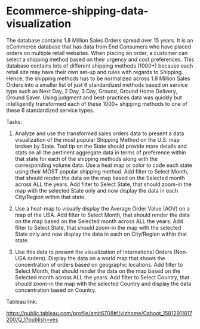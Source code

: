 # Ecommerce-shipping-data-visualization

The database contains 1.8 Million Sales Orders spread over 15 years. It is an eCommerce database that has data from End Consumers who have placed orders on multiple retail websites. When placing an order, a customer can select a shipping method based on their urgency and cost preferences. This database contains lots of different shipping methods (1000+) because each retail site may have their own set-up and rules with regards to Shipping. Hence, the shipping methods has to be normalized across 1.8 Million Sales Orders into a smaller list of just 6 standardized methods based on service type such as Next Day, 2 Day, 3 Day, Ground, Ground Home Delivery, Ground Saver. Using judgment and best-practices data was quickly but intelligently transformed each of these 1000+ shipping methods to one of these 6 standardized service types.

 
Tasks:

1. Analyze and use the transformed sales orders data to present a data visualization of the most popular Shipping Method on the U.S. map broken by State. Tool tip on the State should provide more details and stats on all the pertinent aggregate data in terms of preference within that state for each of the shipping methods along with the corresponding volume data. Use a heat map or color to code each state using their MOST popular shipping method. 
Add filter to Select Month, that should render the data on the map based on the Selected month across ALL the years.
Add filter to Select State, that should zoom-in the map with the selected State only and now display the data in each City/Region within that state.


2. Use a heat-map to visually display the Average Order Value (AOV) on a map of the USA.
Add filter to Select Month, that should render the data on the map based on the Selected month across ALL the years.
Add filter to Select State, that should zoom-in the map with the selected State only and now display the data in each on City/Region within that state.

 

3. Use this data to present the visualization of International Orders (Non-USA orders). Display the data on a world map that shows the concentration of orders based on geographic locations.
Add filter to Select Month, that should render the data on the map based on the Selected month across ALL the years.
Add filter to Select Country, that should zoom-in the map with the selected Country and display the data concentration based on Country.

Tableau link:

https://public.tableau.com/profile/amit6708#!/vizhome/Cahoot_15812911817200/Q_1?publish=yes

